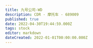```yaml
---
title: 九号公司-WD
description: CDR - 摩托车 - 689009
published: true
date: 2022-04-30T19:44:59.000Z
tags: stock
editor: markdown
dateCreated: 2022-01-01T00:00:00.000Z
---
```


